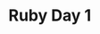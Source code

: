 # Ruby Day 1

[Ruby Arrays]: ./ruby-day-1/ruby_arrays.md

[Ruby Strings]: ./ruby-day-1/ruby_strings.md

